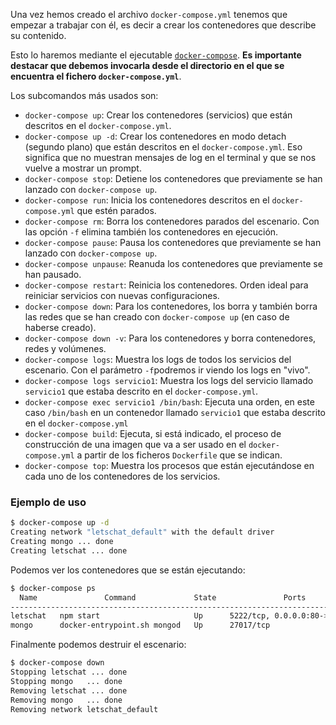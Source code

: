 Una vez hemos creado el archivo `docker-compose.yml` tenemos que empezar a trabajar con él, es decir a crear los contenedores que describe su contenido. 

Esto lo haremos mediante el ejecutable [`docker-compose`](https://docs.docker.com/compose/reference/). **Es importante destacar que debemos invocarla desde el directorio en el que se encuentra el fichero `docker-compose.yml`**.

Los subcomandos más usados son:

* `docker-compose up`: Crear los contenedores (servicios) que están descritos en el `docker-compose.yml`.
* `docker-compose up -d`: Crear los contenedores en modo detach (segundo plano) que están descritos en el `docker-compose.yml`. Eso significa que no muestran mensajes de log en el terminal y que se nos vuelve a mostrar un prompt.
* `docker-compose stop`: Detiene los contenedores que previamente se han lanzado con `docker-compose up`.
* `docker-compose run`: Inicia los contenedores descritos en el `docker-compose.yml` que estén parados.
* `docker-compose rm`: Borra los contenedores parados del escenario. Con las opción `-f` elimina también los contenedores en ejecución.
* `docker-compose pause`: Pausa los contenedores que previamente se han lanzado con `docker-compose up`.
* `docker-compose unpause`: Reanuda los contenedores que previamente se han pausado.
* `docker-compose restart`: Reinicia los contenedores. Orden ideal para reiniciar servicios con nuevas configuraciones.
* `docker-compose down`:  Para los contenedores, los borra  y también borra las redes que se han creado con `docker-compose up` (en caso de haberse creado).
* `docker-compose down -v`: Para los contenedores y borra contenedores, redes y volúmenes.
* `docker-compose logs`: Muestra los logs de todos los servicios del escenario. Con el parámetro `-f`podremos ir viendo los logs en "vivo".
* `docker-compose logs servicio1`: Muestra los logs del servicio llamado `servicio1` que estaba descrito en el `docker-compose.yml`.
* `docker-compose exec servicio1 /bin/bash`: Ejecuta una orden, en este caso `/bin/bash` en un contenedor llamado `servicio1` que estaba descrito en el `docker-compose.yml`
* `docker-compose build`: Ejecuta, si está indicado, el proceso de construcción de una imagen que va a ser usado en el `docker-compose.yml`  a partir de los  ficheros `Dockerfile` que se indican.
* `docker-compose top`: Muestra  los procesos que están ejecutándose en cada uno de los contenedores de los servicios.

### Ejemplo de uso

```bash
$ docker-compose up -d
Creating network "letschat_default" with the default driver
Creating mongo ... done
Creating letschat ... done
```

Podemos ver los contenedores que se están ejecutando:

```bash
$ docker-compose ps
  Name               Command             State               Ports             
-------------------------------------------------------------------------------
letschat   npm start                     Up      5222/tcp, 0.0.0.0:80->8080/tcp
mongo      docker-entrypoint.sh mongod   Up      27017/tcp                   
```

Finalmente podemos destruir el escenario:

```bash
$ docker-compose down 
Stopping letschat ... done
Stopping mongo   ... done
Removing letschat ... done
Removing mongo   ... done
Removing network letschat_default
```
